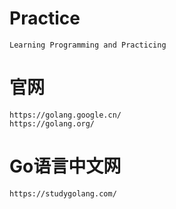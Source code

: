 # Practice
    Learning Programming and Practicing
# 官网
    https://golang.google.cn/
    https://golang.org/
# Go语言中文网
    https://studygolang.com/

